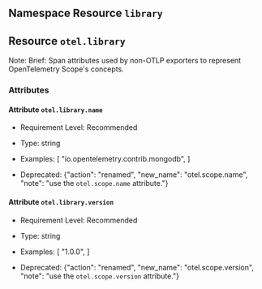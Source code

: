 ## Namespace Resource `library`



## Resource `otel.library`

Note: 
Brief: Span attributes used by non-OTLP exporters to represent OpenTelemetry Scope's concepts.


### Attributes


#### Attribute `otel.library.name`




- Requirement Level: Recommended
  
- Type: string
- Examples: [
    "io.opentelemetry.contrib.mongodb",
]
- Deprecated: {"action": "renamed", "new_name": "otel.scope.name", "note": "use the `otel.scope.name` attribute."}
  
  
#### Attribute `otel.library.version`




- Requirement Level: Recommended
  
- Type: string
- Examples: [
    "1.0.0",
]
- Deprecated: {"action": "renamed", "new_name": "otel.scope.version", "note": "use the `otel.scope.version` attribute."}
  
  
  
